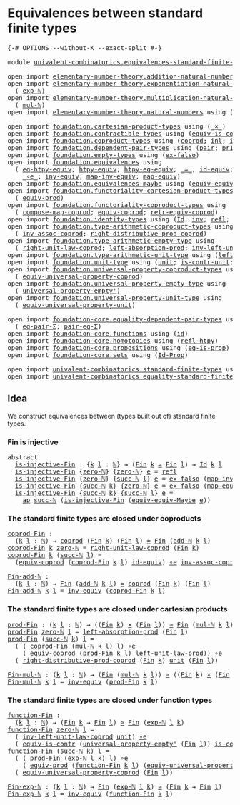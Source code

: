 # Equivalences between standard finite types

<pre class="Agda"><a id="55" class="Symbol">{-#</a> <a id="59" class="Keyword">OPTIONS</a> <a id="67" class="Pragma">--without-K</a> <a id="79" class="Pragma">--exact-split</a> <a id="93" class="Symbol">#-}</a>

<a id="98" class="Keyword">module</a> <a id="105" href="univalent-combinatorics.equivalences-standard-finite-types.html" class="Module">univalent-combinatorics.equivalences-standard-finite-types</a> <a id="164" class="Keyword">where</a>

<a id="171" class="Keyword">open</a> <a id="176" class="Keyword">import</a> <a id="183" href="elementary-number-theory.addition-natural-numbers.html" class="Module">elementary-number-theory.addition-natural-numbers</a> <a id="233" class="Keyword">using</a> <a id="239" class="Symbol">(</a><a id="240" href="elementary-number-theory.addition-natural-numbers.html#988" class="Function">add-ℕ</a><a id="245" class="Symbol">)</a>
<a id="247" class="Keyword">open</a> <a id="252" class="Keyword">import</a> <a id="259" href="elementary-number-theory.exponentiation-natural-numbers.html" class="Module">elementary-number-theory.exponentiation-natural-numbers</a> <a id="315" class="Keyword">using</a>
  <a id="323" class="Symbol">(</a> <a id="325" href="elementary-number-theory.exponentiation-natural-numbers.html#671" class="Function">exp-ℕ</a><a id="330" class="Symbol">)</a>
<a id="332" class="Keyword">open</a> <a id="337" class="Keyword">import</a> <a id="344" href="elementary-number-theory.multiplication-natural-numbers.html" class="Module">elementary-number-theory.multiplication-natural-numbers</a> <a id="400" class="Keyword">using</a>
  <a id="408" class="Symbol">(</a> <a id="410" href="elementary-number-theory.multiplication-natural-numbers.html#1176" class="Function">mul-ℕ</a><a id="415" class="Symbol">)</a>
<a id="417" class="Keyword">open</a> <a id="422" class="Keyword">import</a> <a id="429" href="elementary-number-theory.natural-numbers.html" class="Module">elementary-number-theory.natural-numbers</a> <a id="470" class="Keyword">using</a> <a id="476" class="Symbol">(</a><a id="477" href="elementary-number-theory.natural-numbers.html#1438" class="Datatype">ℕ</a><a id="478" class="Symbol">;</a> <a id="480" href="elementary-number-theory.natural-numbers.html#1459" class="InductiveConstructor">zero-ℕ</a><a id="486" class="Symbol">;</a> <a id="488" href="elementary-number-theory.natural-numbers.html#1472" class="InductiveConstructor">succ-ℕ</a><a id="494" class="Symbol">)</a>

<a id="497" class="Keyword">open</a> <a id="502" class="Keyword">import</a> <a id="509" href="foundation.cartesian-product-types.html" class="Module">foundation.cartesian-product-types</a> <a id="544" class="Keyword">using</a> <a id="550" class="Symbol">(</a><a id="551" href="foundation-core.cartesian-product-types.html#577" class="Function Operator">_×_</a><a id="554" class="Symbol">)</a>
<a id="556" class="Keyword">open</a> <a id="561" class="Keyword">import</a> <a id="568" href="foundation.contractible-types.html" class="Module">foundation.contractible-types</a> <a id="598" class="Keyword">using</a> <a id="604" class="Symbol">(</a><a id="605" href="foundation-core.contractible-types.html#4237" class="Function">equiv-is-contr</a><a id="619" class="Symbol">)</a>
<a id="621" class="Keyword">open</a> <a id="626" class="Keyword">import</a> <a id="633" href="foundation.coproduct-types.html" class="Module">foundation.coproduct-types</a> <a id="660" class="Keyword">using</a> <a id="666" class="Symbol">(</a><a id="667" href="foundation.coproduct-types.html#1168" class="Datatype">coprod</a><a id="673" class="Symbol">;</a> <a id="675" href="foundation.coproduct-types.html#1239" class="InductiveConstructor">inl</a><a id="678" class="Symbol">;</a> <a id="680" href="foundation.coproduct-types.html#1262" class="InductiveConstructor">inr</a><a id="683" class="Symbol">)</a>
<a id="685" class="Keyword">open</a> <a id="690" class="Keyword">import</a> <a id="697" href="foundation.dependent-pair-types.html" class="Module">foundation.dependent-pair-types</a> <a id="729" class="Keyword">using</a> <a id="735" class="Symbol">(</a><a id="736" href="foundation-core.dependent-pair-types.html#575" class="InductiveConstructor">pair</a><a id="740" class="Symbol">;</a> <a id="742" href="foundation-core.dependent-pair-types.html#592" class="Field">pr1</a><a id="745" class="Symbol">;</a> <a id="747" href="foundation-core.dependent-pair-types.html#604" class="Field">pr2</a><a id="750" class="Symbol">;</a> <a id="752" href="foundation-core.dependent-pair-types.html#502" class="Record">Σ</a><a id="753" class="Symbol">)</a>
<a id="755" class="Keyword">open</a> <a id="760" class="Keyword">import</a> <a id="767" href="foundation.empty-types.html" class="Module">foundation.empty-types</a> <a id="790" class="Keyword">using</a> <a id="796" class="Symbol">(</a><a id="797" href="foundation.empty-types.html#1395" class="Function">ex-falso</a><a id="805" class="Symbol">)</a>
<a id="807" class="Keyword">open</a> <a id="812" class="Keyword">import</a> <a id="819" href="foundation.equivalences.html" class="Module">foundation.equivalences</a> <a id="843" class="Keyword">using</a>
  <a id="851" class="Symbol">(</a> <a id="853" href="foundation.equivalences.html#14725" class="Function">eq-htpy-equiv</a><a id="866" class="Symbol">;</a> <a id="868" href="foundation.equivalences.html#14016" class="Function">htpy-equiv</a><a id="878" class="Symbol">;</a> <a id="880" href="foundation.equivalences.html#14862" class="Function">htpy-eq-equiv</a><a id="893" class="Symbol">;</a> <a id="895" href="foundation-core.equivalences.html#1607" class="Function Operator">_≃_</a><a id="898" class="Symbol">;</a> <a id="900" href="foundation-core.equivalences.html#2480" class="Function">id-equiv</a><a id="908" class="Symbol">;</a> <a id="910" href="foundation-core.equivalences.html#2999" class="Function">is-equiv-has-inverse</a><a id="930" class="Symbol">;</a>
    <a id="936" href="foundation-core.equivalences.html#7843" class="Function Operator">_∘e_</a><a id="940" class="Symbol">;</a> <a id="942" href="foundation-core.equivalences.html#5707" class="Function">inv-equiv</a><a id="951" class="Symbol">;</a> <a id="953" href="foundation-core.equivalences.html#5022" class="Function">map-inv-equiv</a><a id="966" class="Symbol">;</a> <a id="968" href="foundation-core.equivalences.html#1807" class="Function">map-equiv</a><a id="977" class="Symbol">)</a>
<a id="979" class="Keyword">open</a> <a id="984" class="Keyword">import</a> <a id="991" href="foundation.equivalences-maybe.html" class="Module">foundation.equivalences-maybe</a> <a id="1021" class="Keyword">using</a> <a id="1027" class="Symbol">(</a><a id="1028" href="foundation.equivalences-maybe.html#14629" class="Function">equiv-equiv-Maybe</a><a id="1045" class="Symbol">)</a>
<a id="1047" class="Keyword">open</a> <a id="1052" class="Keyword">import</a> <a id="1059" href="foundation.functoriality-cartesian-product-types.html" class="Module">foundation.functoriality-cartesian-product-types</a> <a id="1108" class="Keyword">using</a>
  <a id="1116" class="Symbol">(</a> <a id="1118" href="foundation.functoriality-cartesian-product-types.html#3166" class="Function">equiv-prod</a><a id="1128" class="Symbol">)</a>
<a id="1130" class="Keyword">open</a> <a id="1135" class="Keyword">import</a> <a id="1142" href="foundation.functoriality-coproduct-types.html" class="Module">foundation.functoriality-coproduct-types</a> <a id="1183" class="Keyword">using</a>
  <a id="1191" class="Symbol">(</a> <a id="1193" href="foundation.functoriality-coproduct-types.html#1757" class="Function">compose-map-coprod</a><a id="1211" class="Symbol">;</a> <a id="1213" href="foundation.functoriality-coproduct-types.html#3417" class="Function">equiv-coprod</a><a id="1225" class="Symbol">;</a> <a id="1227" href="foundation.functoriality-coproduct-types.html#7514" class="Function">retr-equiv-coprod</a><a id="1244" class="Symbol">)</a>
<a id="1246" class="Keyword">open</a> <a id="1251" class="Keyword">import</a> <a id="1258" href="foundation.identity-types.html" class="Module">foundation.identity-types</a> <a id="1284" class="Keyword">using</a> <a id="1290" class="Symbol">(</a><a id="1291" href="foundation-core.identity-types.html#641" class="Datatype">Id</a><a id="1293" class="Symbol">;</a> <a id="1295" href="foundation-core.identity-types.html#1552" class="Function">inv</a><a id="1298" class="Symbol">;</a> <a id="1300" href="foundation-core.identity-types.html#694" class="InductiveConstructor">refl</a><a id="1304" class="Symbol">;</a> <a id="1306" href="foundation-core.identity-types.html#2853" class="Function">ap</a><a id="1308" class="Symbol">;</a> <a id="1310" href="foundation-core.identity-types.html#1239" class="Function Operator">_∙_</a><a id="1313" class="Symbol">)</a>
<a id="1315" class="Keyword">open</a> <a id="1320" class="Keyword">import</a> <a id="1327" href="foundation.type-arithmetic-coproduct-types.html" class="Module">foundation.type-arithmetic-coproduct-types</a> <a id="1370" class="Keyword">using</a>
  <a id="1378" class="Symbol">(</a> <a id="1380" href="foundation.type-arithmetic-coproduct-types.html#3581" class="Function">inv-assoc-coprod</a><a id="1396" class="Symbol">;</a> <a id="1398" href="foundation.type-arithmetic-coproduct-types.html#8683" class="Function">right-distributive-prod-coprod</a><a id="1428" class="Symbol">)</a>
<a id="1430" class="Keyword">open</a> <a id="1435" class="Keyword">import</a> <a id="1442" href="foundation.type-arithmetic-empty-type.html" class="Module">foundation.type-arithmetic-empty-type</a> <a id="1480" class="Keyword">using</a>
  <a id="1488" class="Symbol">(</a> <a id="1490" href="foundation.type-arithmetic-empty-type.html#10650" class="Function">right-unit-law-coprod</a><a id="1511" class="Symbol">;</a> <a id="1513" href="foundation.type-arithmetic-empty-type.html#4251" class="Function">left-absorption-prod</a><a id="1533" class="Symbol">;</a> <a id="1535" href="foundation.type-arithmetic-empty-type.html#7436" class="Function">inv-left-unit-law-coprod</a><a id="1559" class="Symbol">)</a>
<a id="1561" class="Keyword">open</a> <a id="1566" class="Keyword">import</a> <a id="1573" href="foundation.type-arithmetic-unit-type.html" class="Module">foundation.type-arithmetic-unit-type</a> <a id="1610" class="Keyword">using</a> <a id="1616" class="Symbol">(</a><a id="1617" href="foundation.type-arithmetic-unit-type.html#2932" class="Function">left-unit-law-prod</a><a id="1635" class="Symbol">)</a>
<a id="1637" class="Keyword">open</a> <a id="1642" class="Keyword">import</a> <a id="1649" href="foundation.unit-type.html" class="Module">foundation.unit-type</a> <a id="1670" class="Keyword">using</a> <a id="1676" class="Symbol">(</a><a id="1677" href="foundation.unit-type.html#975" class="Datatype">unit</a><a id="1681" class="Symbol">;</a> <a id="1683" href="foundation.unit-type.html#1534" class="Function">is-contr-unit</a><a id="1696" class="Symbol">;</a> <a id="1698" href="foundation.unit-type.html#999" class="InductiveConstructor">star</a><a id="1702" class="Symbol">)</a>
<a id="1704" class="Keyword">open</a> <a id="1709" class="Keyword">import</a> <a id="1716" href="foundation.universal-property-coproduct-types.html" class="Module">foundation.universal-property-coproduct-types</a> <a id="1762" class="Keyword">using</a>
  <a id="1770" class="Symbol">(</a> <a id="1772" href="foundation.universal-property-coproduct-types.html#2181" class="Function">equiv-universal-property-coprod</a><a id="1803" class="Symbol">)</a>
<a id="1805" class="Keyword">open</a> <a id="1810" class="Keyword">import</a> <a id="1817" href="foundation.universal-property-empty-type.html" class="Module">foundation.universal-property-empty-type</a> <a id="1858" class="Keyword">using</a>
  <a id="1866" class="Symbol">(</a> <a id="1868" href="foundation.universal-property-empty-type.html#2511" class="Function">universal-property-empty&#39;</a><a id="1893" class="Symbol">)</a>
<a id="1895" class="Keyword">open</a> <a id="1900" class="Keyword">import</a> <a id="1907" href="foundation.universal-property-unit-type.html" class="Module">foundation.universal-property-unit-type</a> <a id="1947" class="Keyword">using</a>
  <a id="1955" class="Symbol">(</a> <a id="1957" href="foundation.universal-property-unit-type.html#2144" class="Function">equiv-universal-property-unit</a><a id="1986" class="Symbol">)</a>

<a id="1989" class="Keyword">open</a> <a id="1994" class="Keyword">import</a> <a id="2001" href="foundation-core.equality-dependent-pair-types.html" class="Module">foundation-core.equality-dependent-pair-types</a> <a id="2047" class="Keyword">using</a>
  <a id="2055" class="Symbol">(</a> <a id="2057" href="foundation-core.equality-dependent-pair-types.html#1278" class="Function">eq-pair-Σ</a><a id="2066" class="Symbol">;</a> <a id="2068" href="foundation-core.equality-dependent-pair-types.html#1194" class="Function">pair-eq-Σ</a><a id="2077" class="Symbol">)</a>
<a id="2079" class="Keyword">open</a> <a id="2084" class="Keyword">import</a> <a id="2091" href="foundation-core.functions.html" class="Module">foundation-core.functions</a> <a id="2117" class="Keyword">using</a> <a id="2123" class="Symbol">(</a><a id="2124" href="foundation-core.functions.html#309" class="Function">id</a><a id="2126" class="Symbol">)</a>
<a id="2128" class="Keyword">open</a> <a id="2133" class="Keyword">import</a> <a id="2140" href="foundation-core.homotopies.html" class="Module">foundation-core.homotopies</a> <a id="2167" class="Keyword">using</a> <a id="2173" class="Symbol">(</a><a id="2174" href="foundation-core.homotopies.html#632" class="Function">refl-htpy</a><a id="2183" class="Symbol">)</a>
<a id="2185" class="Keyword">open</a> <a id="2190" class="Keyword">import</a> <a id="2197" href="foundation-core.propositions.html" class="Module">foundation-core.propositions</a> <a id="2226" class="Keyword">using</a> <a id="2232" class="Symbol">(</a><a id="2233" href="foundation-core.propositions.html#2649" class="Function">eq-is-prop</a><a id="2243" class="Symbol">)</a>
<a id="2245" class="Keyword">open</a> <a id="2250" class="Keyword">import</a> <a id="2257" href="foundation-core.sets.html" class="Module">foundation-core.sets</a> <a id="2278" class="Keyword">using</a> <a id="2284" class="Symbol">(</a><a id="2285" href="foundation-core.sets.html#1407" class="Function">Id-Prop</a><a id="2292" class="Symbol">)</a>

<a id="2295" class="Keyword">open</a> <a id="2300" class="Keyword">import</a> <a id="2307" href="univalent-combinatorics.standard-finite-types.html" class="Module">univalent-combinatorics.standard-finite-types</a> <a id="2353" class="Keyword">using</a> <a id="2359" class="Symbol">(</a><a id="2360" href="univalent-combinatorics.standard-finite-types.html#1975" class="Function">Fin</a><a id="2363" class="Symbol">;</a> <a id="2365" href="univalent-combinatorics.standard-finite-types.html#6909" class="Function">zero-Fin</a><a id="2373" class="Symbol">)</a>
<a id="2375" class="Keyword">open</a> <a id="2380" class="Keyword">import</a> <a id="2387" href="univalent-combinatorics.equality-standard-finite-types.html" class="Module">univalent-combinatorics.equality-standard-finite-types</a> <a id="2442" class="Keyword">using</a> <a id="2448" class="Symbol">(</a><a id="2449" href="univalent-combinatorics.equality-standard-finite-types.html#3668" class="Function">Fin-Set</a><a id="2456" class="Symbol">)</a>
</pre>
## Idea

We construct equivalences between (types built out of) standard finite types.

### Fin is injective

<pre class="Agda"><a id="2581" class="Keyword">abstract</a>
  <a id="is-injective-Fin"></a><a id="2592" href="univalent-combinatorics.equivalences-standard-finite-types.html#2592" class="Function">is-injective-Fin</a> <a id="2609" class="Symbol">:</a> <a id="2611" class="Symbol">{</a><a id="2612" href="univalent-combinatorics.equivalences-standard-finite-types.html#2612" class="Bound">k</a> <a id="2614" href="univalent-combinatorics.equivalences-standard-finite-types.html#2614" class="Bound">l</a> <a id="2616" class="Symbol">:</a> <a id="2618" href="elementary-number-theory.natural-numbers.html#1438" class="Datatype">ℕ</a><a id="2619" class="Symbol">}</a> <a id="2621" class="Symbol">→</a> <a id="2623" class="Symbol">(</a><a id="2624" href="univalent-combinatorics.standard-finite-types.html#1975" class="Function">Fin</a> <a id="2628" href="univalent-combinatorics.equivalences-standard-finite-types.html#2612" class="Bound">k</a> <a id="2630" href="foundation-core.equivalences.html#1607" class="Function Operator">≃</a> <a id="2632" href="univalent-combinatorics.standard-finite-types.html#1975" class="Function">Fin</a> <a id="2636" href="univalent-combinatorics.equivalences-standard-finite-types.html#2614" class="Bound">l</a><a id="2637" class="Symbol">)</a> <a id="2639" class="Symbol">→</a> <a id="2641" href="foundation-core.identity-types.html#641" class="Datatype">Id</a> <a id="2644" href="univalent-combinatorics.equivalences-standard-finite-types.html#2612" class="Bound">k</a> <a id="2646" href="univalent-combinatorics.equivalences-standard-finite-types.html#2614" class="Bound">l</a>
  <a id="2650" href="univalent-combinatorics.equivalences-standard-finite-types.html#2592" class="Function">is-injective-Fin</a> <a id="2667" class="Symbol">{</a><a id="2668" href="elementary-number-theory.natural-numbers.html#1459" class="InductiveConstructor">zero-ℕ</a><a id="2674" class="Symbol">}</a> <a id="2676" class="Symbol">{</a><a id="2677" href="elementary-number-theory.natural-numbers.html#1459" class="InductiveConstructor">zero-ℕ</a><a id="2683" class="Symbol">}</a> <a id="2685" href="univalent-combinatorics.equivalences-standard-finite-types.html#2685" class="Bound">e</a> <a id="2687" class="Symbol">=</a> <a id="2689" href="foundation-core.identity-types.html#694" class="InductiveConstructor">refl</a>
  <a id="2696" href="univalent-combinatorics.equivalences-standard-finite-types.html#2592" class="Function">is-injective-Fin</a> <a id="2713" class="Symbol">{</a><a id="2714" href="elementary-number-theory.natural-numbers.html#1459" class="InductiveConstructor">zero-ℕ</a><a id="2720" class="Symbol">}</a> <a id="2722" class="Symbol">{</a><a id="2723" href="elementary-number-theory.natural-numbers.html#1472" class="InductiveConstructor">succ-ℕ</a> <a id="2730" href="univalent-combinatorics.equivalences-standard-finite-types.html#2730" class="Bound">l</a><a id="2731" class="Symbol">}</a> <a id="2733" href="univalent-combinatorics.equivalences-standard-finite-types.html#2733" class="Bound">e</a> <a id="2735" class="Symbol">=</a> <a id="2737" href="foundation.empty-types.html#1395" class="Function">ex-falso</a> <a id="2746" class="Symbol">(</a><a id="2747" href="foundation-core.equivalences.html#5022" class="Function">map-inv-equiv</a> <a id="2761" href="univalent-combinatorics.equivalences-standard-finite-types.html#2733" class="Bound">e</a> <a id="2763" href="univalent-combinatorics.standard-finite-types.html#6909" class="Function">zero-Fin</a><a id="2771" class="Symbol">)</a>
  <a id="2775" href="univalent-combinatorics.equivalences-standard-finite-types.html#2592" class="Function">is-injective-Fin</a> <a id="2792" class="Symbol">{</a><a id="2793" href="elementary-number-theory.natural-numbers.html#1472" class="InductiveConstructor">succ-ℕ</a> <a id="2800" href="univalent-combinatorics.equivalences-standard-finite-types.html#2800" class="Bound">k</a><a id="2801" class="Symbol">}</a> <a id="2803" class="Symbol">{</a><a id="2804" href="elementary-number-theory.natural-numbers.html#1459" class="InductiveConstructor">zero-ℕ</a><a id="2810" class="Symbol">}</a> <a id="2812" href="univalent-combinatorics.equivalences-standard-finite-types.html#2812" class="Bound">e</a> <a id="2814" class="Symbol">=</a> <a id="2816" href="foundation.empty-types.html#1395" class="Function">ex-falso</a> <a id="2825" class="Symbol">(</a><a id="2826" href="foundation-core.equivalences.html#1807" class="Function">map-equiv</a> <a id="2836" href="univalent-combinatorics.equivalences-standard-finite-types.html#2812" class="Bound">e</a> <a id="2838" href="univalent-combinatorics.standard-finite-types.html#6909" class="Function">zero-Fin</a><a id="2846" class="Symbol">)</a>
  <a id="2850" href="univalent-combinatorics.equivalences-standard-finite-types.html#2592" class="Function">is-injective-Fin</a> <a id="2867" class="Symbol">{</a><a id="2868" href="elementary-number-theory.natural-numbers.html#1472" class="InductiveConstructor">succ-ℕ</a> <a id="2875" href="univalent-combinatorics.equivalences-standard-finite-types.html#2875" class="Bound">k</a><a id="2876" class="Symbol">}</a> <a id="2878" class="Symbol">{</a><a id="2879" href="elementary-number-theory.natural-numbers.html#1472" class="InductiveConstructor">succ-ℕ</a> <a id="2886" href="univalent-combinatorics.equivalences-standard-finite-types.html#2886" class="Bound">l</a><a id="2887" class="Symbol">}</a> <a id="2889" href="univalent-combinatorics.equivalences-standard-finite-types.html#2889" class="Bound">e</a> <a id="2891" class="Symbol">=</a>
    <a id="2897" href="foundation-core.identity-types.html#2853" class="Function">ap</a> <a id="2900" href="elementary-number-theory.natural-numbers.html#1472" class="InductiveConstructor">succ-ℕ</a> <a id="2907" class="Symbol">(</a><a id="2908" href="univalent-combinatorics.equivalences-standard-finite-types.html#2592" class="Function">is-injective-Fin</a> <a id="2925" class="Symbol">(</a><a id="2926" href="foundation.equivalences-maybe.html#14629" class="Function">equiv-equiv-Maybe</a> <a id="2944" href="univalent-combinatorics.equivalences-standard-finite-types.html#2889" class="Bound">e</a><a id="2945" class="Symbol">))</a>
</pre>
### The standard finite types are closed under coproducts

<pre class="Agda"><a id="coprod-Fin"></a><a id="3020" href="univalent-combinatorics.equivalences-standard-finite-types.html#3020" class="Function">coprod-Fin</a> <a id="3031" class="Symbol">:</a>
  <a id="3035" class="Symbol">(</a><a id="3036" href="univalent-combinatorics.equivalences-standard-finite-types.html#3036" class="Bound">k</a> <a id="3038" href="univalent-combinatorics.equivalences-standard-finite-types.html#3038" class="Bound">l</a> <a id="3040" class="Symbol">:</a> <a id="3042" href="elementary-number-theory.natural-numbers.html#1438" class="Datatype">ℕ</a><a id="3043" class="Symbol">)</a> <a id="3045" class="Symbol">→</a> <a id="3047" href="foundation.coproduct-types.html#1168" class="Datatype">coprod</a> <a id="3054" class="Symbol">(</a><a id="3055" href="univalent-combinatorics.standard-finite-types.html#1975" class="Function">Fin</a> <a id="3059" href="univalent-combinatorics.equivalences-standard-finite-types.html#3036" class="Bound">k</a><a id="3060" class="Symbol">)</a> <a id="3062" class="Symbol">(</a><a id="3063" href="univalent-combinatorics.standard-finite-types.html#1975" class="Function">Fin</a> <a id="3067" href="univalent-combinatorics.equivalences-standard-finite-types.html#3038" class="Bound">l</a><a id="3068" class="Symbol">)</a> <a id="3070" href="foundation-core.equivalences.html#1607" class="Function Operator">≃</a> <a id="3072" href="univalent-combinatorics.standard-finite-types.html#1975" class="Function">Fin</a> <a id="3076" class="Symbol">(</a><a id="3077" href="elementary-number-theory.addition-natural-numbers.html#988" class="Function">add-ℕ</a> <a id="3083" href="univalent-combinatorics.equivalences-standard-finite-types.html#3036" class="Bound">k</a> <a id="3085" href="univalent-combinatorics.equivalences-standard-finite-types.html#3038" class="Bound">l</a><a id="3086" class="Symbol">)</a>
<a id="3088" href="univalent-combinatorics.equivalences-standard-finite-types.html#3020" class="Function">coprod-Fin</a> <a id="3099" href="univalent-combinatorics.equivalences-standard-finite-types.html#3099" class="Bound">k</a> <a id="3101" href="elementary-number-theory.natural-numbers.html#1459" class="InductiveConstructor">zero-ℕ</a> <a id="3108" class="Symbol">=</a> <a id="3110" href="foundation.type-arithmetic-empty-type.html#10650" class="Function">right-unit-law-coprod</a> <a id="3132" class="Symbol">(</a><a id="3133" href="univalent-combinatorics.standard-finite-types.html#1975" class="Function">Fin</a> <a id="3137" href="univalent-combinatorics.equivalences-standard-finite-types.html#3099" class="Bound">k</a><a id="3138" class="Symbol">)</a>
<a id="3140" href="univalent-combinatorics.equivalences-standard-finite-types.html#3020" class="Function">coprod-Fin</a> <a id="3151" href="univalent-combinatorics.equivalences-standard-finite-types.html#3151" class="Bound">k</a> <a id="3153" class="Symbol">(</a><a id="3154" href="elementary-number-theory.natural-numbers.html#1472" class="InductiveConstructor">succ-ℕ</a> <a id="3161" href="univalent-combinatorics.equivalences-standard-finite-types.html#3161" class="Bound">l</a><a id="3162" class="Symbol">)</a> <a id="3164" class="Symbol">=</a>
  <a id="3168" class="Symbol">(</a><a id="3169" href="foundation.functoriality-coproduct-types.html#3417" class="Function">equiv-coprod</a> <a id="3182" class="Symbol">(</a><a id="3183" href="univalent-combinatorics.equivalences-standard-finite-types.html#3020" class="Function">coprod-Fin</a> <a id="3194" href="univalent-combinatorics.equivalences-standard-finite-types.html#3151" class="Bound">k</a> <a id="3196" href="univalent-combinatorics.equivalences-standard-finite-types.html#3161" class="Bound">l</a><a id="3197" class="Symbol">)</a> <a id="3199" href="foundation-core.equivalences.html#2480" class="Function">id-equiv</a><a id="3207" class="Symbol">)</a> <a id="3209" href="foundation-core.equivalences.html#7843" class="Function Operator">∘e</a> <a id="3212" href="foundation.type-arithmetic-coproduct-types.html#3581" class="Function">inv-assoc-coprod</a>

<a id="Fin-add-ℕ"></a><a id="3230" href="univalent-combinatorics.equivalences-standard-finite-types.html#3230" class="Function">Fin-add-ℕ</a> <a id="3240" class="Symbol">:</a>
  <a id="3244" class="Symbol">(</a><a id="3245" href="univalent-combinatorics.equivalences-standard-finite-types.html#3245" class="Bound">k</a> <a id="3247" href="univalent-combinatorics.equivalences-standard-finite-types.html#3247" class="Bound">l</a> <a id="3249" class="Symbol">:</a> <a id="3251" href="elementary-number-theory.natural-numbers.html#1438" class="Datatype">ℕ</a><a id="3252" class="Symbol">)</a> <a id="3254" class="Symbol">→</a> <a id="3256" href="univalent-combinatorics.standard-finite-types.html#1975" class="Function">Fin</a> <a id="3260" class="Symbol">(</a><a id="3261" href="elementary-number-theory.addition-natural-numbers.html#988" class="Function">add-ℕ</a> <a id="3267" href="univalent-combinatorics.equivalences-standard-finite-types.html#3245" class="Bound">k</a> <a id="3269" href="univalent-combinatorics.equivalences-standard-finite-types.html#3247" class="Bound">l</a><a id="3270" class="Symbol">)</a> <a id="3272" href="foundation-core.equivalences.html#1607" class="Function Operator">≃</a> <a id="3274" href="foundation.coproduct-types.html#1168" class="Datatype">coprod</a> <a id="3281" class="Symbol">(</a><a id="3282" href="univalent-combinatorics.standard-finite-types.html#1975" class="Function">Fin</a> <a id="3286" href="univalent-combinatorics.equivalences-standard-finite-types.html#3245" class="Bound">k</a><a id="3287" class="Symbol">)</a> <a id="3289" class="Symbol">(</a><a id="3290" href="univalent-combinatorics.standard-finite-types.html#1975" class="Function">Fin</a> <a id="3294" href="univalent-combinatorics.equivalences-standard-finite-types.html#3247" class="Bound">l</a><a id="3295" class="Symbol">)</a>
<a id="3297" href="univalent-combinatorics.equivalences-standard-finite-types.html#3230" class="Function">Fin-add-ℕ</a> <a id="3307" href="univalent-combinatorics.equivalences-standard-finite-types.html#3307" class="Bound">k</a> <a id="3309" href="univalent-combinatorics.equivalences-standard-finite-types.html#3309" class="Bound">l</a> <a id="3311" class="Symbol">=</a> <a id="3313" href="foundation-core.equivalences.html#5707" class="Function">inv-equiv</a> <a id="3323" class="Symbol">(</a><a id="3324" href="univalent-combinatorics.equivalences-standard-finite-types.html#3020" class="Function">coprod-Fin</a> <a id="3335" href="univalent-combinatorics.equivalences-standard-finite-types.html#3307" class="Bound">k</a> <a id="3337" href="univalent-combinatorics.equivalences-standard-finite-types.html#3309" class="Bound">l</a><a id="3338" class="Symbol">)</a>
</pre>
### The standard finite types are closed under cartesian products

<pre class="Agda"><a id="prod-Fin"></a><a id="3416" href="univalent-combinatorics.equivalences-standard-finite-types.html#3416" class="Function">prod-Fin</a> <a id="3425" class="Symbol">:</a> <a id="3427" class="Symbol">(</a><a id="3428" href="univalent-combinatorics.equivalences-standard-finite-types.html#3428" class="Bound">k</a> <a id="3430" href="univalent-combinatorics.equivalences-standard-finite-types.html#3430" class="Bound">l</a> <a id="3432" class="Symbol">:</a> <a id="3434" href="elementary-number-theory.natural-numbers.html#1438" class="Datatype">ℕ</a><a id="3435" class="Symbol">)</a> <a id="3437" class="Symbol">→</a> <a id="3439" class="Symbol">((</a><a id="3441" href="univalent-combinatorics.standard-finite-types.html#1975" class="Function">Fin</a> <a id="3445" href="univalent-combinatorics.equivalences-standard-finite-types.html#3428" class="Bound">k</a><a id="3446" class="Symbol">)</a> <a id="3448" href="foundation-core.cartesian-product-types.html#577" class="Function Operator">×</a> <a id="3450" class="Symbol">(</a><a id="3451" href="univalent-combinatorics.standard-finite-types.html#1975" class="Function">Fin</a> <a id="3455" href="univalent-combinatorics.equivalences-standard-finite-types.html#3430" class="Bound">l</a><a id="3456" class="Symbol">))</a> <a id="3459" href="foundation-core.equivalences.html#1607" class="Function Operator">≃</a> <a id="3461" href="univalent-combinatorics.standard-finite-types.html#1975" class="Function">Fin</a> <a id="3465" class="Symbol">(</a><a id="3466" href="elementary-number-theory.multiplication-natural-numbers.html#1176" class="Function">mul-ℕ</a> <a id="3472" href="univalent-combinatorics.equivalences-standard-finite-types.html#3428" class="Bound">k</a> <a id="3474" href="univalent-combinatorics.equivalences-standard-finite-types.html#3430" class="Bound">l</a><a id="3475" class="Symbol">)</a>
<a id="3477" href="univalent-combinatorics.equivalences-standard-finite-types.html#3416" class="Function">prod-Fin</a> <a id="3486" href="elementary-number-theory.natural-numbers.html#1459" class="InductiveConstructor">zero-ℕ</a> <a id="3493" href="univalent-combinatorics.equivalences-standard-finite-types.html#3493" class="Bound">l</a> <a id="3495" class="Symbol">=</a> <a id="3497" href="foundation.type-arithmetic-empty-type.html#4251" class="Function">left-absorption-prod</a> <a id="3518" class="Symbol">(</a><a id="3519" href="univalent-combinatorics.standard-finite-types.html#1975" class="Function">Fin</a> <a id="3523" href="univalent-combinatorics.equivalences-standard-finite-types.html#3493" class="Bound">l</a><a id="3524" class="Symbol">)</a>
<a id="3526" href="univalent-combinatorics.equivalences-standard-finite-types.html#3416" class="Function">prod-Fin</a> <a id="3535" class="Symbol">(</a><a id="3536" href="elementary-number-theory.natural-numbers.html#1472" class="InductiveConstructor">succ-ℕ</a> <a id="3543" href="univalent-combinatorics.equivalences-standard-finite-types.html#3543" class="Bound">k</a><a id="3544" class="Symbol">)</a> <a id="3546" href="univalent-combinatorics.equivalences-standard-finite-types.html#3546" class="Bound">l</a> <a id="3548" class="Symbol">=</a>
  <a id="3552" class="Symbol">(</a> <a id="3554" class="Symbol">(</a> <a id="3556" href="univalent-combinatorics.equivalences-standard-finite-types.html#3020" class="Function">coprod-Fin</a> <a id="3567" class="Symbol">(</a><a id="3568" href="elementary-number-theory.multiplication-natural-numbers.html#1176" class="Function">mul-ℕ</a> <a id="3574" href="univalent-combinatorics.equivalences-standard-finite-types.html#3543" class="Bound">k</a> <a id="3576" href="univalent-combinatorics.equivalences-standard-finite-types.html#3546" class="Bound">l</a><a id="3577" class="Symbol">)</a> <a id="3579" href="univalent-combinatorics.equivalences-standard-finite-types.html#3546" class="Bound">l</a><a id="3580" class="Symbol">)</a> <a id="3582" href="foundation-core.equivalences.html#7843" class="Function Operator">∘e</a>
    <a id="3589" class="Symbol">(</a> <a id="3591" href="foundation.functoriality-coproduct-types.html#3417" class="Function">equiv-coprod</a> <a id="3604" class="Symbol">(</a><a id="3605" href="univalent-combinatorics.equivalences-standard-finite-types.html#3416" class="Function">prod-Fin</a> <a id="3614" href="univalent-combinatorics.equivalences-standard-finite-types.html#3543" class="Bound">k</a> <a id="3616" href="univalent-combinatorics.equivalences-standard-finite-types.html#3546" class="Bound">l</a><a id="3617" class="Symbol">)</a> <a id="3619" href="foundation.type-arithmetic-unit-type.html#2932" class="Function">left-unit-law-prod</a><a id="3637" class="Symbol">))</a> <a id="3640" href="foundation-core.equivalences.html#7843" class="Function Operator">∘e</a>
  <a id="3645" class="Symbol">(</a> <a id="3647" href="foundation.type-arithmetic-coproduct-types.html#8683" class="Function">right-distributive-prod-coprod</a> <a id="3678" class="Symbol">(</a><a id="3679" href="univalent-combinatorics.standard-finite-types.html#1975" class="Function">Fin</a> <a id="3683" href="univalent-combinatorics.equivalences-standard-finite-types.html#3543" class="Bound">k</a><a id="3684" class="Symbol">)</a> <a id="3686" href="foundation.unit-type.html#975" class="Datatype">unit</a> <a id="3691" class="Symbol">(</a><a id="3692" href="univalent-combinatorics.standard-finite-types.html#1975" class="Function">Fin</a> <a id="3696" href="univalent-combinatorics.equivalences-standard-finite-types.html#3546" class="Bound">l</a><a id="3697" class="Symbol">))</a>

<a id="Fin-mul-ℕ"></a><a id="3701" href="univalent-combinatorics.equivalences-standard-finite-types.html#3701" class="Function">Fin-mul-ℕ</a> <a id="3711" class="Symbol">:</a> <a id="3713" class="Symbol">(</a><a id="3714" href="univalent-combinatorics.equivalences-standard-finite-types.html#3714" class="Bound">k</a> <a id="3716" href="univalent-combinatorics.equivalences-standard-finite-types.html#3716" class="Bound">l</a> <a id="3718" class="Symbol">:</a> <a id="3720" href="elementary-number-theory.natural-numbers.html#1438" class="Datatype">ℕ</a><a id="3721" class="Symbol">)</a> <a id="3723" class="Symbol">→</a> <a id="3725" class="Symbol">(</a><a id="3726" href="univalent-combinatorics.standard-finite-types.html#1975" class="Function">Fin</a> <a id="3730" class="Symbol">(</a><a id="3731" href="elementary-number-theory.multiplication-natural-numbers.html#1176" class="Function">mul-ℕ</a> <a id="3737" href="univalent-combinatorics.equivalences-standard-finite-types.html#3714" class="Bound">k</a> <a id="3739" href="univalent-combinatorics.equivalences-standard-finite-types.html#3716" class="Bound">l</a><a id="3740" class="Symbol">))</a> <a id="3743" href="foundation-core.equivalences.html#1607" class="Function Operator">≃</a> <a id="3745" class="Symbol">((</a><a id="3747" href="univalent-combinatorics.standard-finite-types.html#1975" class="Function">Fin</a> <a id="3751" href="univalent-combinatorics.equivalences-standard-finite-types.html#3714" class="Bound">k</a><a id="3752" class="Symbol">)</a> <a id="3754" href="foundation-core.cartesian-product-types.html#577" class="Function Operator">×</a> <a id="3756" class="Symbol">(</a><a id="3757" href="univalent-combinatorics.standard-finite-types.html#1975" class="Function">Fin</a> <a id="3761" href="univalent-combinatorics.equivalences-standard-finite-types.html#3716" class="Bound">l</a><a id="3762" class="Symbol">))</a>
<a id="3765" href="univalent-combinatorics.equivalences-standard-finite-types.html#3701" class="Function">Fin-mul-ℕ</a> <a id="3775" href="univalent-combinatorics.equivalences-standard-finite-types.html#3775" class="Bound">k</a> <a id="3777" href="univalent-combinatorics.equivalences-standard-finite-types.html#3777" class="Bound">l</a> <a id="3779" class="Symbol">=</a> <a id="3781" href="foundation-core.equivalences.html#5707" class="Function">inv-equiv</a> <a id="3791" class="Symbol">(</a><a id="3792" href="univalent-combinatorics.equivalences-standard-finite-types.html#3416" class="Function">prod-Fin</a> <a id="3801" href="univalent-combinatorics.equivalences-standard-finite-types.html#3775" class="Bound">k</a> <a id="3803" href="univalent-combinatorics.equivalences-standard-finite-types.html#3777" class="Bound">l</a><a id="3804" class="Symbol">)</a>
</pre>
### The standard finite types are closed under function types

<pre class="Agda"><a id="function-Fin"></a><a id="3882" href="univalent-combinatorics.equivalences-standard-finite-types.html#3882" class="Function">function-Fin</a> <a id="3895" class="Symbol">:</a>
  <a id="3899" class="Symbol">(</a><a id="3900" href="univalent-combinatorics.equivalences-standard-finite-types.html#3900" class="Bound">k</a> <a id="3902" href="univalent-combinatorics.equivalences-standard-finite-types.html#3902" class="Bound">l</a> <a id="3904" class="Symbol">:</a> <a id="3906" href="elementary-number-theory.natural-numbers.html#1438" class="Datatype">ℕ</a><a id="3907" class="Symbol">)</a> <a id="3909" class="Symbol">→</a> <a id="3911" class="Symbol">(</a><a id="3912" href="univalent-combinatorics.standard-finite-types.html#1975" class="Function">Fin</a> <a id="3916" href="univalent-combinatorics.equivalences-standard-finite-types.html#3900" class="Bound">k</a> <a id="3918" class="Symbol">→</a> <a id="3920" href="univalent-combinatorics.standard-finite-types.html#1975" class="Function">Fin</a> <a id="3924" href="univalent-combinatorics.equivalences-standard-finite-types.html#3902" class="Bound">l</a><a id="3925" class="Symbol">)</a> <a id="3927" href="foundation-core.equivalences.html#1607" class="Function Operator">≃</a> <a id="3929" href="univalent-combinatorics.standard-finite-types.html#1975" class="Function">Fin</a> <a id="3933" class="Symbol">(</a><a id="3934" href="elementary-number-theory.exponentiation-natural-numbers.html#671" class="Function">exp-ℕ</a> <a id="3940" href="univalent-combinatorics.equivalences-standard-finite-types.html#3902" class="Bound">l</a> <a id="3942" href="univalent-combinatorics.equivalences-standard-finite-types.html#3900" class="Bound">k</a><a id="3943" class="Symbol">)</a>
<a id="3945" href="univalent-combinatorics.equivalences-standard-finite-types.html#3882" class="Function">function-Fin</a> <a id="3958" href="elementary-number-theory.natural-numbers.html#1459" class="InductiveConstructor">zero-ℕ</a> <a id="3965" href="univalent-combinatorics.equivalences-standard-finite-types.html#3965" class="Bound">l</a> <a id="3967" class="Symbol">=</a>
  <a id="3971" class="Symbol">(</a> <a id="3973" href="foundation.type-arithmetic-empty-type.html#7436" class="Function">inv-left-unit-law-coprod</a> <a id="3998" href="foundation.unit-type.html#975" class="Datatype">unit</a><a id="4002" class="Symbol">)</a> <a id="4004" href="foundation-core.equivalences.html#7843" class="Function Operator">∘e</a>
  <a id="4009" class="Symbol">(</a> <a id="4011" href="foundation-core.contractible-types.html#4237" class="Function">equiv-is-contr</a> <a id="4026" class="Symbol">(</a><a id="4027" href="foundation.universal-property-empty-type.html#2511" class="Function">universal-property-empty&#39;</a> <a id="4053" class="Symbol">(</a><a id="4054" href="univalent-combinatorics.standard-finite-types.html#1975" class="Function">Fin</a> <a id="4058" href="univalent-combinatorics.equivalences-standard-finite-types.html#3965" class="Bound">l</a><a id="4059" class="Symbol">))</a> <a id="4062" href="foundation.unit-type.html#1534" class="Function">is-contr-unit</a><a id="4075" class="Symbol">)</a>
<a id="4077" href="univalent-combinatorics.equivalences-standard-finite-types.html#3882" class="Function">function-Fin</a> <a id="4090" class="Symbol">(</a><a id="4091" href="elementary-number-theory.natural-numbers.html#1472" class="InductiveConstructor">succ-ℕ</a> <a id="4098" href="univalent-combinatorics.equivalences-standard-finite-types.html#4098" class="Bound">k</a><a id="4099" class="Symbol">)</a> <a id="4101" href="univalent-combinatorics.equivalences-standard-finite-types.html#4101" class="Bound">l</a> <a id="4103" class="Symbol">=</a>
  <a id="4107" class="Symbol">(</a> <a id="4109" class="Symbol">(</a> <a id="4111" href="univalent-combinatorics.equivalences-standard-finite-types.html#3416" class="Function">prod-Fin</a> <a id="4120" class="Symbol">(</a><a id="4121" href="elementary-number-theory.exponentiation-natural-numbers.html#671" class="Function">exp-ℕ</a> <a id="4127" href="univalent-combinatorics.equivalences-standard-finite-types.html#4101" class="Bound">l</a> <a id="4129" href="univalent-combinatorics.equivalences-standard-finite-types.html#4098" class="Bound">k</a><a id="4130" class="Symbol">)</a> <a id="4132" href="univalent-combinatorics.equivalences-standard-finite-types.html#4101" class="Bound">l</a><a id="4133" class="Symbol">)</a> <a id="4135" href="foundation-core.equivalences.html#7843" class="Function Operator">∘e</a>
    <a id="4142" class="Symbol">(</a> <a id="4144" href="foundation.functoriality-cartesian-product-types.html#3166" class="Function">equiv-prod</a> <a id="4155" class="Symbol">(</a><a id="4156" href="univalent-combinatorics.equivalences-standard-finite-types.html#3882" class="Function">function-Fin</a> <a id="4169" href="univalent-combinatorics.equivalences-standard-finite-types.html#4098" class="Bound">k</a> <a id="4171" href="univalent-combinatorics.equivalences-standard-finite-types.html#4101" class="Bound">l</a><a id="4172" class="Symbol">)</a> <a id="4174" class="Symbol">(</a><a id="4175" href="foundation.universal-property-unit-type.html#2144" class="Function">equiv-universal-property-unit</a> <a id="4205" class="Symbol">(</a><a id="4206" href="univalent-combinatorics.standard-finite-types.html#1975" class="Function">Fin</a> <a id="4210" href="univalent-combinatorics.equivalences-standard-finite-types.html#4101" class="Bound">l</a><a id="4211" class="Symbol">))))</a> <a id="4216" href="foundation-core.equivalences.html#7843" class="Function Operator">∘e</a>
  <a id="4221" class="Symbol">(</a> <a id="4223" href="foundation.universal-property-coproduct-types.html#2181" class="Function">equiv-universal-property-coprod</a> <a id="4255" class="Symbol">(</a><a id="4256" href="univalent-combinatorics.standard-finite-types.html#1975" class="Function">Fin</a> <a id="4260" href="univalent-combinatorics.equivalences-standard-finite-types.html#4101" class="Bound">l</a><a id="4261" class="Symbol">))</a>

<a id="Fin-exp-ℕ"></a><a id="4265" href="univalent-combinatorics.equivalences-standard-finite-types.html#4265" class="Function">Fin-exp-ℕ</a> <a id="4275" class="Symbol">:</a> <a id="4277" class="Symbol">(</a><a id="4278" href="univalent-combinatorics.equivalences-standard-finite-types.html#4278" class="Bound">k</a> <a id="4280" href="univalent-combinatorics.equivalences-standard-finite-types.html#4280" class="Bound">l</a> <a id="4282" class="Symbol">:</a> <a id="4284" href="elementary-number-theory.natural-numbers.html#1438" class="Datatype">ℕ</a><a id="4285" class="Symbol">)</a> <a id="4287" class="Symbol">→</a> <a id="4289" href="univalent-combinatorics.standard-finite-types.html#1975" class="Function">Fin</a> <a id="4293" class="Symbol">(</a><a id="4294" href="elementary-number-theory.exponentiation-natural-numbers.html#671" class="Function">exp-ℕ</a> <a id="4300" href="univalent-combinatorics.equivalences-standard-finite-types.html#4280" class="Bound">l</a> <a id="4302" href="univalent-combinatorics.equivalences-standard-finite-types.html#4278" class="Bound">k</a><a id="4303" class="Symbol">)</a> <a id="4305" href="foundation-core.equivalences.html#1607" class="Function Operator">≃</a> <a id="4307" class="Symbol">(</a><a id="4308" href="univalent-combinatorics.standard-finite-types.html#1975" class="Function">Fin</a> <a id="4312" href="univalent-combinatorics.equivalences-standard-finite-types.html#4278" class="Bound">k</a> <a id="4314" class="Symbol">→</a> <a id="4316" href="univalent-combinatorics.standard-finite-types.html#1975" class="Function">Fin</a> <a id="4320" href="univalent-combinatorics.equivalences-standard-finite-types.html#4280" class="Bound">l</a><a id="4321" class="Symbol">)</a>
<a id="4323" href="univalent-combinatorics.equivalences-standard-finite-types.html#4265" class="Function">Fin-exp-ℕ</a> <a id="4333" href="univalent-combinatorics.equivalences-standard-finite-types.html#4333" class="Bound">k</a> <a id="4335" href="univalent-combinatorics.equivalences-standard-finite-types.html#4335" class="Bound">l</a> <a id="4337" class="Symbol">=</a> <a id="4339" href="foundation-core.equivalences.html#5707" class="Function">inv-equiv</a> <a id="4349" class="Symbol">(</a><a id="4350" href="univalent-combinatorics.equivalences-standard-finite-types.html#3882" class="Function">function-Fin</a> <a id="4363" href="univalent-combinatorics.equivalences-standard-finite-types.html#4333" class="Bound">k</a> <a id="4365" href="univalent-combinatorics.equivalences-standard-finite-types.html#4335" class="Bound">l</a><a id="4366" class="Symbol">)</a>
</pre>